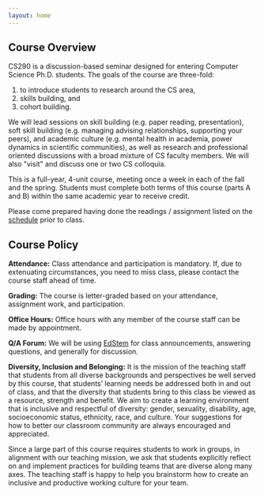 ```yaml
---
layout: home
---
```


## Course Overview

CS290 is a discussion-based seminar designed for entering Computer Science Ph.D. students. 
The goals of the course are three-fold: 
1. to introduce students to research around the CS area, 
2. skills building, and 
3. cohort building. 

We will lead sessions on skill building (e.g. paper reading, presentation),
soft skill building (e.g. managing advising relationships, supporting your peers), 
and academic culture (e.g. mental health in academia, power dynamics in scientific communities),
as well as research and professional oriented discussions with a broad mixture of CS faculty members. 
We will also "visit" and discuss one or two CS colloquia. 

This is a full-year, 4-unit course, meeting once a week in each of the fall and the spring. 
Students must complete both terms of this course (parts A and B) within the same academic year to receive credit.

Please come prepared having done the readings / assignment listed on the [schedule](/harvard-cs290/schedule/) prior to class.

## Course Policy

**Attendance:** Class attendance and participation is mandatory. If, due to extenuating circumstances, you need to miss class, please contact the course staff ahead of time. 

**Grading:** The course is letter-graded based on your attendance, assignment work, and participation. 

**Office Hours:** Office hours with any member of the course staff can be made by appointment. 

**Q/A Forum:** We will be using [EdStem](https://edstem.org/us/courses/7412) for class announcements, answering questions, and generally for discussion.

**Diversity, Inclusion and Belonging:** It is the mission of the teaching staff that students from all diverse backgrounds and perspectives be well served by this course, that students’ learning needs be addressed both in and out of class, and that the diversity that students bring to this class be viewed as a resource, strength and benefit. We aim to create a learning environment that is inclusive and respectful of diversity: gender, sexuality, disability, age, socioeconomic status, ethnicity, race, and culture. Your suggestions for how to better our classroom community are always encouraged and appreciated.

Since a large part of this course requires students to work in groups, in alignment with our teaching mission, we ask that students explicitly reflect on and implement practices for building teams that are diverse along many axes. The teaching staff is happy to help you brainstorm how to create an inclusive and productive working culture for your team.
